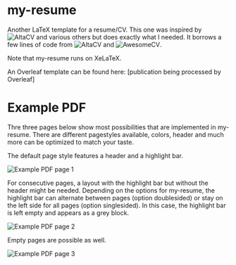 # my-resume
Another LaTeX template for a resume/CV. This one was inspired by ![AltaCV](https://github.com/liantze/AltaCV) and various others but does exactly what I needed.
It borrows a few lines of code from ![AltaCV](https://github.com/liantze/AltaCV) and ![AwesomeCV](https://github.com/posquit0/Awesome-CV).

Note that my-resume runs on XeLaTeX.

An Overleaf template can be found here: [publication being processed by Overleaf]

# Example PDF

Thre three pages below show most possibilities that are implemented in my-resume. There are different pagestyles available, colors, header and much more can be optimized to match your taste.

The default page style features a header and a highlight bar.

![Example PDF page 1](https://github.com/GiantMolecularCloud/my-resume/blob/main/resume-1.png "Example PDF page 1")

For consecutive pages, a layout with the highlight bar but without the header might be needed.
Depending on the options for my-resume, the highlight bar can alternate between pages (option doublesided) or stay on the left side for all pages (option singlesided).
In this case, the highlight bar is left empty and appears as a grey block.

![Example PDF page 2](https://github.com/GiantMolecularCloud/my-resume/blob/main/resume-2.png "Example PDF page 2")

Empty pages are possible as well.

![Example PDF page 3](https://github.com/GiantMolecularCloud/my-resume/blob/main/resume-3.png "Example PDF page 3")
